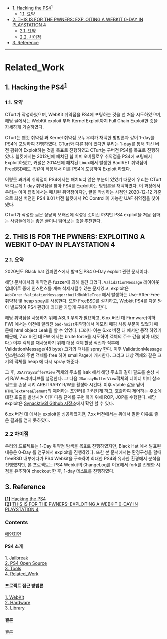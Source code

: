 - [1. Hacking the PS4<sup id="head1">1</sup>](#1-hacking-the-ps4sup-idhead11sup)
  - [1.1. 요약](#11-요약)
- [2. THIS IS FOR THE PWNERS: EXPLOITING A WEBKIT 0-DAY IN PLAYSTATION 4](#2-this-is-for-the-pwners-exploiting-a-webkit-0-day-in-playstation-4)
  - [2.1. 요약](#21-요약) 
  - [2.2. 차이점](#22-차이점) 
- [3. Reference](#3-reference)



---

# Related_Work <!-- omit in toc -->

## 1. Hacking the PS4<sup id="head1">[1](#foot1)</sup>

### 1.1. 요약
CTurt가 작성하였으며, WebKit 취약점을 PS4에 포팅하는 것을 맨 처음 시도하였으며, 해당 글에서는 WebKit exploit 부터 Kernel Exploit까지 Full Chain Exploit한 것을 자세하게 기술하였다. 

CTurt는 웹킷 취약점 과 Kernel 취약점 모두 우리가 채택한 방법론과 같이 1-day를 PS4에 포팅하여 진행하였다. CTurt와 다른 점이 있다면 우리는 1-day를 통해 최신 버전 펌웨어 Exploit하는 것을 목표로 진행하였고 CTurt는 구버전 PS4를 목표로 진행하였다. 웹킷에서는 2012년에 패치된 힙 버퍼 오버플로우 취약점을 PS4에 포팅해서 Exploit하였고, 커널은 2014년에 패치된 Linux에서 발생한 BadIRET 취약점이 FreeBSD에도 똑같이 작용해서 이를 PS4에 포팅하여 Exploit 하였다.

이렇듯 과거의 취약점이 PS4에서는 패치되지 않은 부분이 있었기 때문에 우리는 CTurt와 다르게 1-day 취약점을 찾아 PS4를 Exploit하는 방법론을 채택하였다. 이 과정에서 우리는 이미 웹킷에서는 패치된 취약점이지만, 글을 작성하는 시점인 2020-12-12 기준으로 최신 버전인 PS4 8.01 버전 웹킷에서 PC Controll이 가능한 UAF 취약점을 찾아냈다.

CTurt가 작성한 글은 상당히 오래전에 작성된 것이긴 하지만 PS4 exploit을 처음 접하는 사람들에게는 좋은 글이니 읽어보는 것을 추천한다.

## 2. THIS IS FOR THE PWNERS: EXPLOITING A WEBKIT 0-DAY IN PLAYSTATION 4

### 2.1. 요약

2020년도 Black hat 컨퍼런스에서 발표된 PS4 0-Day exploit 관련 문서이다. 

해당 문서에서의 취약점은 fuzzer에 의해 발견 되었다. `ValidationMessage` 레이아웃 업데이트 중에 인스턴스를 계속 삭제시킬수 있는 문제였고, exploit은
`WebCore::ValidationMessage::buildBubbleTree` 에서 발생하는 Use-After-Free 취약점 및 heap spay를 사용한다. 또한 FreeBSD를 설치하고, Webkit PS4를 다운 받아 빌드하여 PS4 환경에 최대한 가깝게 구축하여야 한다.

해당 취약점을 사용하기 위해 ASLR 우회가 필요하고, 6.xx 버전 대 Firmware(이하 FW) 에서는 이전에 알려진 `bad-hoist`취약점에서 메모리 매핑 사용 부분이 있었기 때문에 html object Leak을 할 수 있었다. (그러나 이는 6.xx 버전 대 에서만 동작 하였기 때문에, 7.xx 버전 대 FW 에서는 brute force를 시도하여 객체의 주소 값을 찾아 내었다.) 이후 객체를 재사용하기 위해 대상 객체 할당 직전과 직후에 ValidationMessage(48 byte) 크기의 객체를 spray 한다. 이후 ValidationMessage 인스턴스와 주변 객체를 free 하여 smallPage에 캐시한다. 그리고 대상 객체와 같은 크기의 객체를 heap 에 다시 spray 해준다. 

그 후, `JSArrayBufferView` 객체의 주소를 leak 해서 해당 주소의 길이 필드를 손상 시켜 R/W 프리미티브를 설정한다. 그 다음 `JSArrayBufferView`객체의 데이터 버퍼 참조 필드를 손상 시켜 ARBITRARY R/W를 활성화 시킨다. 이후 vtable 값을 덮어 `HTMLTextAreaElement`의 제어하는 포인터를 가리키게 하고, 호출하여 제어하는 주소에 대한 호출을 발생시켜 이후 다음 단계를 구현 하기 위해 ROP, JOP를 수행한다.
해당 exploit은 [Synacktiv의 Github 저장소](https://github.com/synacktiv/PS4-webkit-exploit-6.XX)에서 확인 할 수 있다.

6.xx 버전 대 에서는 exploit을 성공하였지만, 7.xx 버전에서는 위에서 말한 이유로 좋은 결과를 얻지 못하였다.

### 2.2 차이점
우리의 프로젝트는 1-Day 취약점 탐색을 목표로 진행하였지만, Black Hat 에서 발표된 내용은 0-Day 를 연구해서 exploit을 진행하였다. 또한 본 문서에서는 환경구성을 할때 freeBSD 내부에다가 PS4 Webkit을 구축하여 최대한 PS4와 유사한 환경에서 분석을 진행했지만, 본 프로젝트는 PS4 Webkit의 ChangeLog를 이용해서 fork를 진행한 시점을  유추하여 checkout 한 후, 1-day 테스트를 진행하였다.

## 3. Reference
<b id="foot1">[[1](#head1)]</b> [Hacking the PS4](https://cturt.github.io/ps4.html)<br>
<b id="foot2">[[2](#head2)]</b> [THIS IS FOR THE PWNERS: EXPLOITING A WEBKIT 0-DAY IN PLAYSTATION 4](https://www.synacktiv.com/publications/this-is-for-the-pwners-exploiting-a-webkit-0-day-in-playstation-4.html)<br>



### Contents <!-- omit in toc -->
[메인화면](https://github.com/Hacker-s-PlayStation/PlayStation4-Hacking-Guideline/blob/main/README.md)<br>

#### PS4 소개 <!-- omit in toc -->
[1. Jailbreak](https://github.com/Hacker-s-PlayStation/PlayStation4-Hacking-Guideline/blob/main/1_introduction/Jailbreak.md)<br>
[2. PS4 Open Source](https://github.com/Hacker-s-PlayStation/PlayStation4-Hacking-Guideline/blob/main/1_introduction/PS4_Open_Source.md)<br>
[3. Tools](https://github.com/Hacker-s-PlayStation/PlayStation4-Hacking-Guideline/blob/main/1_introduction/Tools.md)<br>
[4. Related_Work](https://github.com/Hacker-s-PlayStation/PlayStation4-Hacking-Guideline/blob/main/1_introduction/Related_Work.md)<br>

#### 프로젝트 접근 방법론 <!-- omit in toc -->
[1. WebKit](https://github.com/Hacker-s-PlayStation/PlayStation4-Hacking-Guideline/blob/main/2_methodology/WebKit.md)<br>
[2. Hardware](https://github.com/Hacker-s-PlayStation/PlayStation4-Hacking-Guideline/blob/main/2_methodology/Hardware.md)<br>
[3. Library](https://github.com/Hacker-s-PlayStation/PlayStation4-Hacking-Guideline/blob/main/2_methodology/Library.md)<br>

#### 결론 <!-- omit in toc -->
[결론](https://github.com/Hacker-s-PlayStation/PlayStation4-Hacking-Guideline/blob/main/3_conclusion/Conclusion.md)
